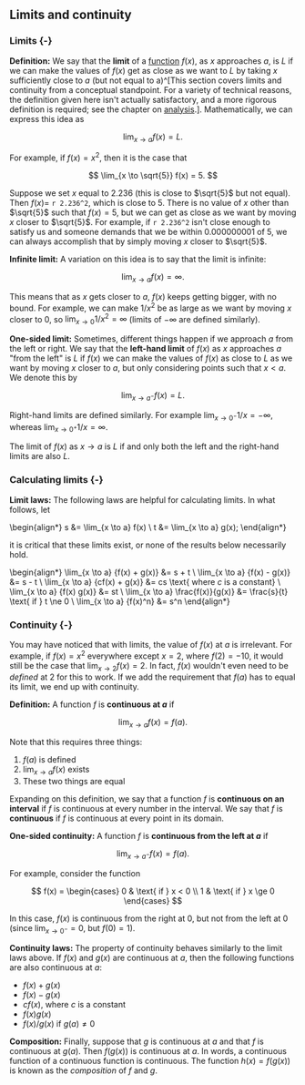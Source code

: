 ## Limits and continuity

### Limits {-}

**Definition:** We say that the **limit** of a [function](function.html) $f(x)$, as $x$ approaches $a$, is $L$ if we can make the values of $f(x)$ get as close as we want to $L$ by taking $x$ sufficiently close to $a$ (but not equal to a)^[This section covers limits and continuity from a conceptual standpoint. For a variety of technical reasons, the definition given here isn't actually satisfactory, and a more rigorous definition is required; see the chapter on [analysis](analysis.html).]. Mathematically, we can express this idea as

$$ \lim_{x \to a} f(x) = L. $$

For example, if $f(x)=x^2$, then it is the case that 

$$ \lim_{x \to \sqrt{5}} f(x) = 5. $$

Suppose we set $x$ equal to 2.236 (this is close to $\sqrt{5}$ but not equal). Then $f(x)=$ `r 2.236^2`, which is close to 5. There is no value of $x$ other than $\sqrt{5}$ such that $f(x)=5$, but we can get as close as we want by moving $x$ closer to $\sqrt{5}$. For example, if `r 2.236^2` isn't close enough to satisfy us and someone demands that we be within 0.000000001 of 5, we can always accomplish that by simply moving $x$ closer to $\sqrt{5}$.


**Infinite limit:** A variation on this idea is to say that the limit is infinite:

$$ \lim_{x \to a} f(x) = \infty. $$

This means that as $x$ gets closer to $a$, $f(x)$ keeps getting bigger, with no bound. For example, we can make $1/x^2$ be as large as we want by moving $x$ closer to 0, so $\lim_{x \to 0} 1/x^2 = \infty$ (limits of $-\infty$ are defined similarly).

**One-sided limit:** Sometimes, different things happen if we approach $a$ from the left or right. We say that the **left-hand limit** of $f(x)$ as $x$ approaches $a$ "from the left" is $L$ if $f(x)$ we can make the values of $f(x)$ as close to $L$ as we want by moving $x$ closer to $a$, but only considering points such that $x < a$. We denote this by

$$ \lim_{x \to a^-} f(x) = L. $$

Right-hand limits are defined similarly. For example $\lim_{x \to 0^-} 1/x = -\infty$, whereas $\lim_{x \to 0^+} 1/x = \infty$.

The limit of $f(x)$ as $x \to a$ is $L$ if and only both the left and the right-hand limits are also $L$.

### Calculating limits {-}

**Limit laws:** The following laws are helpful for calculating limits. In what follows, let

\begin{align*}
s &= \lim_{x \to a} f(x) \\
t &= \lim_{x \to a} g(x);
\end{align*}

it is critical that these limits exist, or none of the results below necessarily hold.

\begin{align*}
\lim_{x \to a} \{f(x) + g(x)\} &= s + t \\
\lim_{x \to a} \{f(x) - g(x)\} &= s - t \\
\lim_{x \to a} \{cf(x) + g(x)\} &= cs \text{ where $c$ is a constant} \\
\lim_{x \to a} \{f(x) g(x)\} &= st \\
\lim_{x \to a} \frac{f(x)}{g(x)} &= \frac{s}{t} \text{ if } t \ne 0 \\
\lim_{x \to a} \{f(x)^n\} &= s^n
\end{align*}

### Continuity {-}

You may have noticed that with limits, the value of $f(x)$ at $a$ is irrelevant. For example, if $f(x)=x^2$ everywhere except $x=2$, where $f(2) = -10$, it would still be the case that $\lim_{x \to 2} f(x) = 2$. In fact, $f(x)$ wouldn't even need to be *defined* at 2 for this to work. If we add the requirement that $f(a)$ has to equal its limit, we end up with continuity.

**Definition:** A function $f$ is **continuous at $a$** if

$$ \lim_{x \to a} f(x) = f(a). $$

Note that this requires three things:

1. $f(a)$ is defined
2. $\lim_{x \to a} f(x)$ exists
3. These two things are equal

Expanding on this definition, we say that a function $f$ is **continuous on an interval** if $f$ is continuous at every number in the interval. We say that $f$ is **continuous** if $f$ is continuous at every point in its domain.

**One-sided continuity:** A function $f$ is **continuous from the left at $a$** if

$$ \lim_{x \to a^-} f(x) = f(a). $$

For example, consider the function

$$ f(x) = \begin{cases}
0 & \text{ if } x < 0 \\
1 & \text{ if } x \ge 0
\end{cases} $$

In this case, $f(x)$ is continuous from the right at 0, but not from the left at 0 (since $\lim_{x \to 0^-}=0$, but $f(0) = 1$).

**Continuity laws:** The property of continuity behaves similarly to the limit laws above. If $f(x)$ and $g(x)$ are continuous at $a$, then the following functions are also continuous at $a$:

* $f(x) + g(x)$
* $f(x) - g(x)$
* $c f(x)$, where $c$ is a constant
* $f(x) g(x)$
* $f(x) / g(x)$ if $g(a) \ne 0$

**Composition:** Finally, suppose that $g$ is continuous at $a$ and that $f$ is continuous at $g(a)$. Then $f(g(x))$ is continuous at $a$. In words, a continuous function of a continuous function is continuous. The function $h(x) = f(g(x))$ is known as the *composition* of $f$ and $g$.
